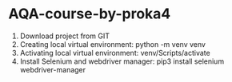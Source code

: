 # AQA-course-by-proka4

1. Download project from GIT
2. Creating local virtual environment: python -m venv venv
3. Activating local virtual environment: venv/Scripts/activate
4. Install Selenium and webdriver manager: pip3 install selenium webdriver-manager